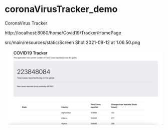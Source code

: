 # coronaVirusTracker_demo
CoronaVirus Tracker


http://localhost:8080/home/Covid19/Tracker/HomePage


src/main/resources/static/Screen Shot 2021-09-12 at 1.06.50.png

<img src="src/main/resources/static/Screen Shot 2021-09-12 at 1.06.50.png" alt="Web application"/>
